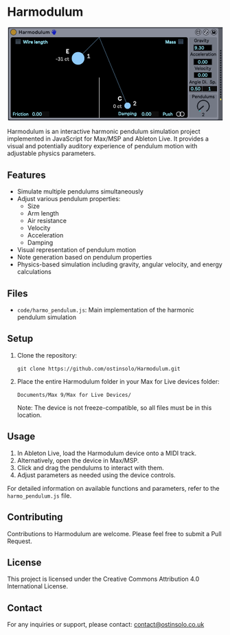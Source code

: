# Harmodulum

<p align="center">
  <img src="harmodulum_screenshot.png" alt="Harmodulum Screenshot" width="500"/>
</p>

Harmodulum is an interactive harmonic pendulum simulation project implemented in JavaScript for Max/MSP and Ableton Live. It provides a visual and potentially auditory experience of pendulum motion with adjustable physics parameters.

## Features

- Simulate multiple pendulums simultaneously
- Adjust various pendulum properties:
  - Size
  - Arm length
  - Air resistance
  - Velocity
  - Acceleration
  - Damping
- Visual representation of pendulum motion
- Note generation based on pendulum properties
- Physics-based simulation including gravity, angular velocity, and energy calculations

## Files

- `code/harmo_pendulum.js`: Main implementation of the harmonic pendulum simulation

## Setup

1. Clone the repository:
   ```
   git clone https://github.com/ostinsolo/Harmodulum.git
   ```
2. Place the entire Harmodulum folder in your Max for Live devices folder:
   ```
   Documents/Max 9/Max for Live Devices/
   ```
   Note: The device is not freeze-compatible, so all files must be in this location.

## Usage

1. In Ableton Live, load the Harmodulum device onto a MIDI track.
2. Alternatively, open the device in Max/MSP.
3. Click and drag the pendulums to interact with them.
4. Adjust parameters as needed using the device controls.

For detailed information on available functions and parameters, refer to the `harmo_pendulum.js` file.

## Contributing

Contributions to Harmodulum are welcome. Please feel free to submit a Pull Request.

## License

This project is licensed under the Creative Commons Attribution 4.0 International License.

## Contact

For any inquiries or support, please contact:
contact@ostinsolo.co.uk